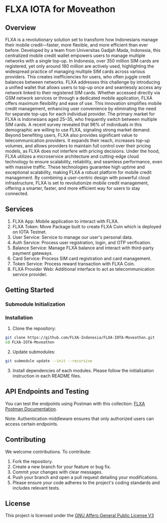 # FLXA IOTA for Moveathon

## Overview
FLXA is a revolutionary solution set to transform how Indonesians manage their mobile credit—faster, more flexible, and more efficient than ever before. Developed by a team from Universitas Gadjah Mada, Indonesia, this centralized mobile credit wallet empowers users to manage multiple networks with a single top-up. In Indonesia, over 350 million SIM cards are registered, yet only around 160 million are actively used, highlighting the widespread practice of managing multiple SIM cards across various providers. This creates inefficiencies for users, who often juggle credit balances between networks. FLXA addresses this challenge by introducing a unified wallet that allows users to top-up once and seamlessly access any network linked to their registered SIM cards. Whether accessed directly via GSM network services or through a dedicated mobile application, FLXA offers maximum flexibility and ease of use. This innovation simplifies mobile credit management, enhancing user convenience by eliminating the need for separate top-ups for each individual provider. The primary market for FLXA is Indonesians aged 25–35, who frequently switch between multiple SIM cards. A recent survey revealed that 96% of individuals in this demographic are willing to use FLXA, signaling strong market demand. Beyond benefiting users, FLXA also provides significant value to telecommunication providers. It expands their reach, increases top-up volumes, and allows providers to maintain full control over their pricing models, as FLXA does not interfere with pricing decisions. Under the hood, FLXA utilizes a microservice architecture and cutting-edge cloud technology to ensure scalability, reliability, and seamless performance, even with massive traffic. These technologies guarantee high uptime and exceptional scalability, making FLXA a robust platform for mobile credit management. By combining a user-centric design with powerful cloud infrastructure, FLXA is set to revolutionize mobile credit management, offering a smarter, faster, and more efficient way for users to stay connected.

## Services
1. FLXA App: Mobile application to interact with FLXA.
2. FLXA Token: Move Package built to create FLXA Coin which is deployed on IOTA Testnet.
3. User Service: Service to manage our user's personal data.
4. Auth Service: Process user registration, login, and OTP verification.
5. Balance Service: Manage FLXA balance and interact with third-party payment gateways.
6. Card Service: Process SIM card registration and card management.
7. Token Service: Process reward transaction with FLXA Coin.
8. FLXA Provider Web: Additional interface to act as telecommunication service provider.

## Getting Started
### Submodule Initialization

### Installation
1. Clone the repository:
```bash
git clone https://github.com/FLXA-Indonesia/FLXA-IOTA-Moveathon.git
cd FLXA-IOTA-Moveathon
```

2. Update submodules:
```bash
git submodule update --init --recursive
```

3. Install dependencies of each modules. Please follow the initialization instruction in each README files.

## API Endpoints and Testing
You can test the endpoints using Postman with this collection: [FLXA Postman Documentation](https://www.postman.com/winter-desert-840751/flxa-iota).

Note: Authentication middleware ensures that only authorized users can access certain endpoints.

## Contributing
We welcome contributions. To contribute:
1. Fork the repository.
2. Create a new branch for your feature or bug fix.
3. Commit your changes with clear messages.
4. Push your branch and open a pull request detailing your modifications.
5. Please ensure your code adheres to the project's coding standards and includes relevant tests.

## License
This project is licensed under the [GNU Affero General Public License V3](LICENSE)

